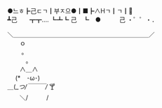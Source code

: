 

●느ㅎ┣己ㄷㄱ┃부ㅈ으●┃■┣∧Hㄱ┃ㄱ┃🫧<br>
┻己　　┳┳.... ┗┻┗ 己　┗　●　　　己 ・゜゜・．<br>

＼＿＿＿＿＿＿＿＿＿＿＿＿＿＿＿＿＿＿＿＿＿＿／<br>
　　ｏ<br>
　　 。<br>
　　　｡<br>
　　∧＿∧<br>
　 (*　･ω･)<br>
＿(__つ/￣￣￣/_ 🍸<br> 
　　＼/　　　/<br>

